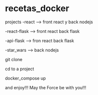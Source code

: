 # recetas_docker
projects
  -react --> front react y back nodejs 
  
  -react-flask --> front react back flask
  
  -api-flask --> fron react back flask
  
  -star_wars --> back nodejs

git clone

cd to a project

docker_compose up

and enjoy!!! May the Force be with you!!!

